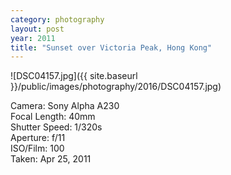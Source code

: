 ```yaml
---
category: photography
layout: post
year: 2011
title: "Sunset over Victoria Peak, Hong Kong"
---
```


![DSC04157.jpg]({{ site.baseurl }}/public/images/photography/2016/DSC04157.jpg)

Camera: Sony Alpha A230<br>
Focal Length: 40mm<br>
Shutter Speed: 1/320s<br>
Aperture: f/11<br>
ISO/Film: 100<br>
Taken: Apr 25, 2011
